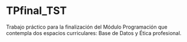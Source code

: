 # TPfinal_TST
Trabajo práctico para la finalización del Módulo Programación que contempla dos espacios curriculares: Base de Datos y Ética profesional.
